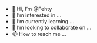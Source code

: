 - 👋 Hi, I’m @Fehty
- 👀 I’m interested in ...
- 🌱 I’m currently learning ...
- 💞️ I’m looking to collaborate on ...
- 📫 How to reach me ...

<!---
Fehty/Fehty is a ✨ special ✨ repository because its `README.md` (this file) appears on your GitHub profile.
You can click the Preview link to take a look at your changes.
--->
